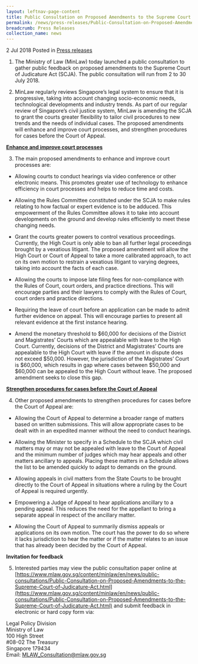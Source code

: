 ```yaml
---
layout: leftnav-page-content
title: Public Consultation on Proposed Amendments to the Supreme Court of Judicature Act
permalink: /news/press-releases/Public-Consultation-on-Proposed-Amendments-to-the-Supreme-Court-of-Judicature-Act
breadcrumb: Press Releases
collection_name: news
---
```

2 Jul 2018 Posted in [Press releases](/news/press-releases)

1. The Ministry of Law (MinLaw) today launched a public consultation to gather public feedback on proposed amendments to the Supreme Court of Judicature Act (SCJA). The public consultation will run from 2 to 30 July 2018.

2. MinLaw regularly reviews Singapore’s legal system to ensure that it is progressive, taking into account changing socio-economic needs, technological developments and industry trends. As part of our regular review of Singapore’s civil justice system, MinLaw is amending the SCJA to grant the courts greater flexibility to tailor civil procedures to new trends and the needs of individual cases. The proposed amendments will enhance and improve court processes, and strengthen procedures for cases before the Court of Appeal.

**<u>Enhance and improve court processes</u>**

3. The main proposed amendments to enhance and improve court processes are: 

* Allowing courts to conduct hearings via video conference or other electronic means. This promotes greater use of technology to enhance efficiency in court processes and helps to reduce time and costs.

* Allowing the Rules Committee constituted under the SCJA to make rules relating to how factual or expert evidence is to be adduced. This empowerment of the Rules Committee allows it to take into account developments on the ground and develop rules efficiently to meet these changing needs.

* Grant the courts greater powers to control vexatious proceedings. Currently, the High Court is only able to ban all further legal proceedings brought by a vexatious litigant. The proposed amendment will allow the High Court or Court of Appeal to take a more calibrated approach, to act on its own motion to restrain a vexatious litigant to varying degrees, taking into account the facts of each case.

* Allowing the courts to impose late filing fees for non-compliance with the Rules of Court, court orders, and practice directions. This will encourage parties and their lawyers to comply with the Rules of Court, court orders and practice directions.

* Requiring the leave of court before an application can be made to admit further evidence on appeal. This will encourage parties to present all relevant evidence at the first instance hearing.

* Amend the monetary threshold to $60,000 for decisions of the District and Magistrates’ Courts which are appealable with leave to the High Court. Currently, decisions of the District and Magistrates’ Courts are appealable to the High Court with leave if the amount in dispute does not exceed $50,000. However, the jurisdiction of the Magistrates’ Court is $60,000, which results in gap where cases between $50,000 and $60,000 can be appealed to the High Court without leave. The proposed amendment seeks to close this gap.


**<u>Strengthen procedures for cases before the Court of Appeal</u>**

4. Other proposed amendments to strengthen procedures for cases before the Court of Appeal are:

* Allowing the Court of Appeal to determine a broader range of matters based on written submissions. This will allow appropriate cases to be dealt with in an expedited manner without the need to conduct hearings.

* Allowing the Minister to specify in a Schedule to the SCJA which civil matters may or may not be appealed with leave to the Court of Appeal and the minimum number of judges which may hear appeals and other matters ancillary to appeals. Placing these matters in a Schedule allows the list to be amended quickly to adapt to demands on the ground.

* Allowing appeals in civil matters from the State Courts to be brought directly to the Court of Appeal in situations where a ruling by the Court of Appeal is required urgently.

* Empowering a Judge of Appeal to hear applications ancillary to a pending appeal. This reduces the need for the appellant to bring a separate appeal in respect of the ancillary matter.

* Allowing the Court of Appeal to summarily dismiss appeals or applications on its own motion. The court has the power to do so where it lacks jurisdiction to hear the matter or if the matter relates to an issue that has already been decided by the Court of Appeal.

**Invitation for feedback**

5. Interested parties may view the public consultation paper online at [https://www.mlaw.gov.sg/content/minlaw/en/news/public-consultations/Public-Consultation-on-Proposed-Amendments-to-the-Supreme-Court-of-Judicature-Act.html](https://www.mlaw.gov.sg/content/minlaw/en/news/public-consultations/Public-Consultation-on-Proposed-Amendments-to-the-Supreme-Court-of-Judicature-Act.html) and submit feedback in electronic or hard copy form via:

Legal Policy Division  
Ministry of Law  
100 High Street  
#08-02 The Treasury  
Singapore 179434  
Email: <MLAW_Consultation@mlaw.gov.sg>
